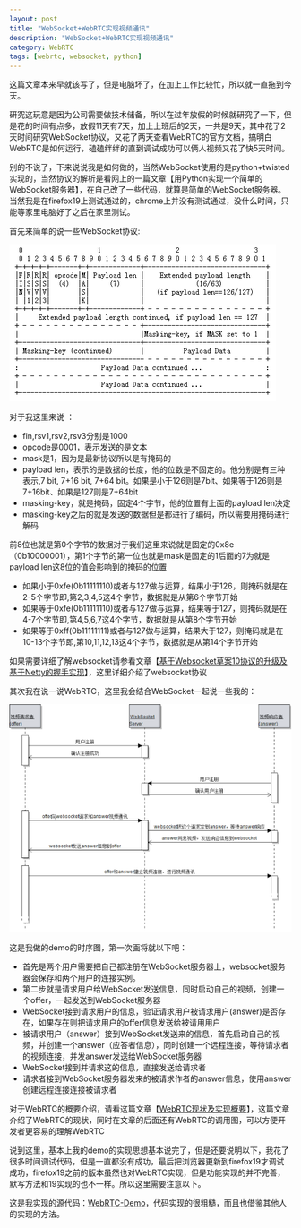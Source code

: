 ```yaml
---
layout: post
title: "WebSocket+WebRTC实现视频通讯"
description: "WebSocket+WebRTC实现视频通讯"
category: WebRTC
tags: [webrtc, websocket, python]
---
```



这篇文章本来早就该写了，但是电脑坏了，在加上工作比较忙，所以就一直拖到今天。

研究这玩意是因为公司需要做技术储备，所以在过年放假的时候就研究了一下，但是花的时间有点多，放假11天有7天，加上上班后的2天，一共是9天，其中花了2天时间研究WebSocket协议，又花了两天查看WebRTC的官方文档，搞明白WebRTC是如何运行，磕磕绊绊的直到调试成功可以俩人视频又花了快5天时间。

别的不说了，下来说说我是如何做的，当然WebSocket使用的是python+twisted实现的，当然协议的解析是看网上的一篇文章【用Python实现一个简单的WebSocket服务器】，在自己改了一些代码，就算是简单的WebSocket服务器。当然我是在firefox19上测试通过的，chrome上并没有测试通过，没什么时间，只能等家里电脑好了之后在家里测试。

首先来简单的说一些WebSocket协议:

![websocket](/file/images/websocket.png)

 对于我这里来说 ：

* fin,rsv1,rsv2,rsv3分别是1000
* opcode是0001，表示发送的是文本
* mask是1，因为是最新协议所以是有掩码的
* payload len，表示的是数据的长度，他的位数是不固定的。他分别是有三种表示,7 bit, 7+16 bit, 7+64 bit。如果是小于126则是7bit、如果等于126则是7+16bit、如果是127则是7+64bit
* masking-key，就是掩码，固定4个字节，他的位置有上面的payload len决定
* masking-key之后的就是发送的数据但是都进行了编码，所以需要用掩码进行解码

前8位也就是第0个字节的数据对于我们这里来说就是固定的0x8e（0b10000001），第1个字节的第一位也就是mask是固定的1后面的7为就是payload len这8位的值会影响到的掩码的位置

* 如果小于0xfe(0b11111110)或者与127做与运算，结果小于126，则掩码就是在2-5个字节即,第2,3,4,5这4个字节，数据就是从第6个字节开始
* 如果等于0xfe(0b11111110)或者与127做与运算，结果等于127，则掩码就是在4-7个字节即,第4,5,6,7这4个字节，数据就是从第8个字节开始
* 如果等于0xff(0b11111111)或者与127做与运算，结果大于127，则掩码就是在10-13个字节即,第10,11,12,13这4个字节，数据就是从第14个字节开始

 如果需要详细了解websocket请参看文章【[基于Websocket草案10协议的升级及基于Netty的握手实现](http://blog.csdn.net/fenglibing/article/details/6852497)】，这里详细介绍了websocket协议

其次我在说一说WebRTC，这里我会结合WebSocket一起说一些我的：

![webrtc](/file/images/webrtc.png)

 这是我做的demo的时序图，第一次画将就以下吧：

* 首先是两个用户需要把自己都注册在WebSocket服务器上，websocket服务器会保存和两个用户的连接实例。
* 第二步就是请求用户给WebSocket发送信息，同时启动自己的视频，创建一个offer，一起发送到WebSocket服务器
* WebSocket接到请求用户的信息，验证请求用户被请求用户(answer)是否存在，如果存在则把请求用户的offer信息发送给被请用用户
* 被请求用户（answer）接到WebSocket发送来的信息，首先启动自己的视频，并创建一个answer（应答者信息），同时创建一个远程连接，等待请求者的视频连接，并发answer发送给WebSocket服务器
* WebSocket接到并请求这的信息，直接发送给请求者
* 请求者接到WebSocket服务器发来的被请求作者的answer信息，使用answer创建远程连接连接被请求者

对于WebRTC的概要介绍，请看这篇文章【[WebRTC现状及实现概要](http://h5dev.uc.cn/article-22-1.html)】，这篇文章介绍了WebRTC的现状，同时在文章的后面还有WebRTC的调用图，可以方便开发者更容易的理解WebRTC

 说到这里，基本上我的demo的实现思想基本说完了，但是还要说明以下，我花了很多时间调试代码，但是一直都没有成功，最后把浏览器更新到firefox19才调试成功，firefox19之前的版本虽然也对WebRTC实现，但是功能实现的并不完善，默写方法和19实现的也不一样。所以这里需要注意以下。


这是我实现的源代码：[WebRTC-Demo](https://github.com/turbidsoul/webrtc-demo)，代码实现的很粗糙，而且也借鉴其他人的实现的方法。
